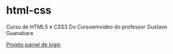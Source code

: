 # html-css
 Curso de HTML5 e CSS3 Do Cursoemvideo do professor Gustavo Guanabara

<a href= "https://renanrosostolato.github.io/Projeto-Login/"> Projeto painel de login

